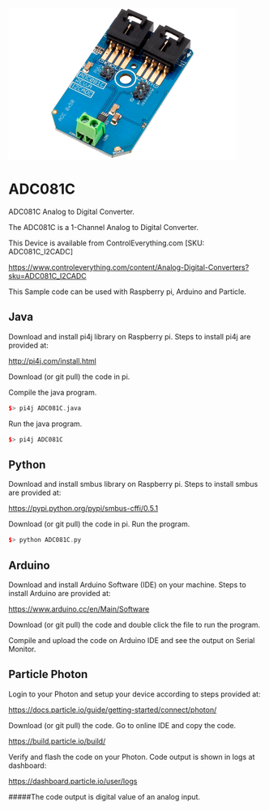 [![ADC081C](ADC081C_I2CADC.png)](https://www.controleverything.com/content/Analog-Digital-Converters?sku=ADC081C_I2CADC)
# ADC081C
ADC081C Analog to Digital Converter.

The ADC081C is a 1-Channel Analog to Digital Converter.

This Device is available from ControlEverything.com [SKU: ADC081C_I2CADC]

https://www.controleverything.com/content/Analog-Digital-Converters?sku=ADC081C_I2CADC

This Sample code can be used with Raspberry pi, Arduino and Particle.

## Java
Download and install pi4j library on Raspberry pi. Steps to install pi4j are provided at:

http://pi4j.com/install.html

Download (or git pull) the code in pi.

Compile the java program.
```cpp
$> pi4j ADC081C.java
```

Run the java program.
```cpp
$> pi4j ADC081C
```

## Python
Download and install smbus library on Raspberry pi. Steps to install smbus are provided at:

https://pypi.python.org/pypi/smbus-cffi/0.5.1

Download (or git pull) the code in pi. Run the program.

```cpp
$> python ADC081C.py
```

## Arduino
Download and install Arduino Software (IDE) on your machine. Steps to install Arduino are provided at:

https://www.arduino.cc/en/Main/Software

Download (or git pull) the code and double click the file to run the program.

Compile and upload the code on Arduino IDE and see the output on Serial Monitor.


## Particle Photon

Login to your Photon and setup your device according to steps provided at:

https://docs.particle.io/guide/getting-started/connect/photon/

Download (or git pull) the code. Go to online IDE and copy the code.

https://build.particle.io/build/

Verify and flash the code on your Photon. Code output is shown in logs at dashboard:

https://dashboard.particle.io/user/logs

#####The code output is digital value of an analog input.
